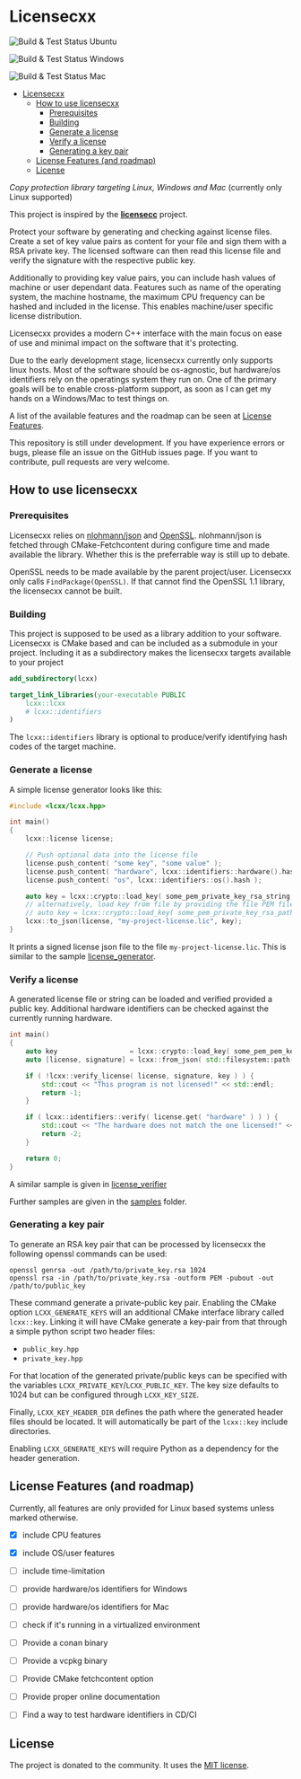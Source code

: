 # Licensecxx

![Build & Test Status Ubuntu](https://github.com/felixjulianheitmann/licensecxx/actions/workflows/build-test-ubuntu.yml/badge.svg)

![Build & Test Status Windows](https://github.com/felixjulianheitmann/licensecxx/actions/workflows/build-test-windows.yml/badge.svg)

![Build & Test Status Mac](https://github.com/felixjulianheitmann/licensecxx/actions/workflows/build-test-mac.yml/badge.svg)


- [Licensecxx](#licensecxx)
  - [How to use licensecxx](#how-to-use-licensecxx)
    - [Prerequisites](#prerequisites)
    - [Building](#building)
    - [Generate a license](#generate-a-license)
    - [Verify a license](#verify-a-license)
    - [Generating a key pair](#generating-a-key-pair)
  - [License Features (and roadmap)](#license-features-and-roadmap)
  - [License](#license)

*Copy protection library targeting Linux, Windows and Mac* (currently only Linux supported)

This project is inspired by the [**licensecc**](https://github.com/open-license-manager/licensecc) project.

Protect your software by generating and checking against license files. Create a set of key value pairs as content for your file and sign them with a RSA private key. The licensed software can then read this license file and verify the signature with the respective public key.

Additionally to providing key value pairs, you can include hash values of machine or user dependant data. Features such as name of the operating system, the machine hostname, the maximum CPU frequency can be hashed and included in the license. This enables machine/user specific license distribution.

Licensecxx provides a modern C++ interface with the main focus on ease of use and minimal impact on the software that it's protecting.

Due to the early development stage, licensecxx currently only supports linux hosts. Most of the software should be os-agnostic, but hardware/os identifiers rely on the operatings system they run on. One of the primary goals will be to enable cross-platform support, as soon as I can get my hands on a Windows/Mac to test things on.

A list of the available features and the roadmap can be seen at [License Features](#license-features).

This repository is still under development. If you have experience errors or bugs, please file an issue on the GitHub issues page. If you want to contribute, pull requests are very welcome.

## How to use licensecxx

### Prerequisites

Licensecxx relies on [nlohmann/json](https://github.com/nlohmann/json) and [OpenSSL](https://www.openssl.org/).
nlohmann/json is fetched through CMake-Fetchcontent during configure time and made available the library. Whether this is the preferrable way is still up to debate.

OpenSSL needs to be made available by the parent project/user. Licensecxx only calls `FindPackage(OpenSSL)`. If that cannot find the OpenSSL 1.1 library, the licensecxx cannot be built.

### Building

This project is supposed to be used as a library addition to your software. Licensecxx is CMake based and can be included as a submodule in your project. Including it as a subdirectory makes the licensecxx targets available to your project

```cmake
add_subdirectory(lcxx)

target_link_libraries(your-executable PUBLIC
    lcxx::lcxx
    # lcxx::identifiers
)
```

The `lcxx::identifiers` library is optional to produce/verify identifying hash codes of the target machine.

### Generate a license

A simple license generator looks like this:
```c++
#include <lcxx/lcxx.hpp>

int main()
{
    lcxx::license license;

    // Push optional data into the license file
    license.push_content( "some key", "some value" );
    license.push_content( "hardware", lcxx::identifiers::hardware().hash );
    license.push_content( "os", lcxx::identifiers::os().hash );

    auto key = lcxx::crypto::load_key( some_pem_private_key_rsa_string, lcxx::crypto::key_type::private_key );
    // alternatively, load key from file by providing the file PEM file path
    // auto key = lcxx::crypto::load_key( some_pem_private_key_rsa_path, lcxx::crypto::key_type::private_key );
    lcxx::to_json(license, "my-project-license.lic", key);
}
```

It prints a signed license json file to the file `my-project-license.lic`. This is similar to the sample [license_generator](samples/license_generator/main.cpp).

### Verify a license

A generated license file or string can be loaded and verified provided a public key. Additional hardware identifiers can be checked against the currently running hardware.

```c++
int main()
{
    auto key                  = lcxx::crypto::load_key( some_pem_pem_key_rsa_string, lcxx::crypto::key_type::public_key );
    auto [license, signature] = lcxx::from_json( std::filesystem::path("my-project-license.lic") );

    if ( !lcxx::verify_license( license, signature, key ) ) {
        std::cout << "This program is not licensed!" << std::endl;
        return -1;
    }

    if ( lcxx::identifiers::verify( license.get( "hardware" ) ) ) {
        std::cout << "The hardware does not match the one licensed!" << std::endl;
        return -2;
    }

    return 0;
}
```

A similar sample is given in [license_verifier](samples/license_verifier/main.cpp)

Further samples are given in the [samples](samples) folder.

### Generating a key pair

To generate an RSA key pair that can be processed by licensecxx the following openssl commands can be used:
```
openssl genrsa -out /path/to/private_key.rsa 1024
openssl rsa -in /path/to/private_key.rsa -outform PEM -pubout -out /path/to/public_key
```

These command generate a private-public key pair. Enabling the CMake option `LCXX_GENERATE_KEYS` will an additional CMake interface library called `lcxx::key`.
Linking it will have CMake generate a key-pair from that through a simple python script two header files:
- `public_key.hpp`
- `private_key.hpp`

For that location of the generated private/public keys can be specified with the variables `LCXX_PRIVATE_KEY`/`LCXX_PUBLIC_KEY`. The key size defaults to 1024 but can be configured through `LCXX_KEY_SIZE`.

Finally, `LCXX_KEY_HEADER_DIR` defines the path where the generated header files should be located. It will automatically be part of the `lcxx::key` include directories.

Enabling `LCXX_GENERATE_KEYS` will require Python as a dependency for the header generation.

## License Features (and roadmap)

Currently, all features are only provided for Linux based systems unless marked otherwise.

- [x] include CPU features
- [x] include OS/user features
- [ ] include time-limitation
- [ ] provide hardware/os identifiers for Windows
- [ ] provide hardware/os identifiers for Mac
- [ ] check if it's running in a virtualized environment
- [ ] Provide a conan binary
- [ ] Provide a vcpkg binary
- [ ] Provide CMake fetchcontent option
- [ ] Provide proper online documentation
- [ ] Find a way to test hardware identifiers in CD/CI


## License
The project is donated to the community. It uses the [MIT license](LICENSE). 
